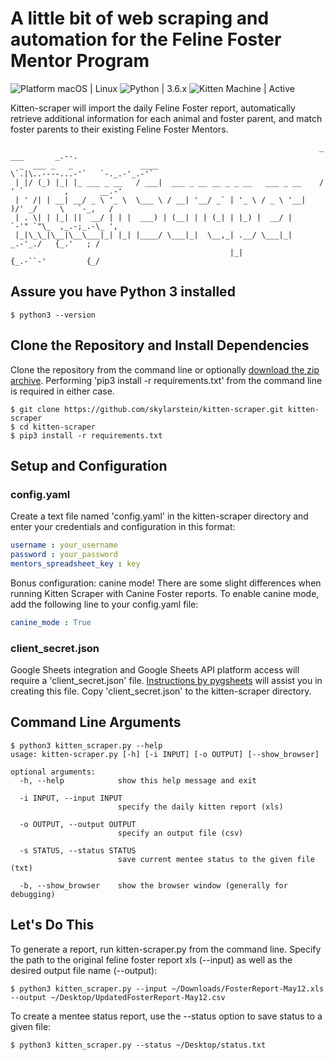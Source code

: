 # A little bit of web scraping and automation for the Feline Foster Mentor Program

![Platform macOS | Linux](https://img.shields.io/badge/Platform-macOS%20|%20Linux-brightgreen.svg)
![Python | 3.6.x](https://img.shields.io/badge/Python-3.6.x-brightgreen.svg)
![Kitten Machine | Active](https://img.shields.io/badge/Kitten%20Machine-Active-brightgreen.svg)

Kitten-scraper will import the daily Feline Foster report, automatically retrieve additional information for each animal and foster parent, and match foster parents to their existing Feline Foster Mentors.

```text
                                                                     _                ___       _.--.
  _  ___ _   _               ____                                    \`.|\..----...-'`   `-._.-'_.-'`
 | |/ (_) |_| |_ ___ _ __   / ___|  ___ _ __ __ _ _ __   ___ _ __    /  ' `         ,       __.-'
 | ' /| | __| __/ _ \ '_ \  \___ \ / __| '__/ _` | '_ \ / _ \ '__|   )/' _/     \   `-_,   /
 | . \| | |_| ||  __/ | | |  ___) | (__| | | (_| | |_) |  __/ |      `-'" `"\_  ,_.-;_.-\_ ',
 |_|\_\_|\__|\__\___|_| |_| |____/ \___|_|  \__,_| .__/ \___|_|          _.-'_./   {_.'   ; /
                                                 |_|                    {_.-``-'         {_/
```

## Assure you have Python 3 installed

```text
$ python3 --version
```

## Clone the Repository and Install Dependencies

Clone the repository from the command line or optionally [download the zip archive](https://github.com/skylarstein/kitten-scraper/archive/master.zip). Performing 'pip3 install -r requirements.txt' from the command line is required in either case.

```text
$ git clone https://github.com/skylarstein/kitten-scraper.git kitten-scraper
$ cd kitten-scraper
$ pip3 install -r requirements.txt
```

## Setup and Configuration

### config.yaml

Create a text file named 'config.yaml' in the kitten-scraper directory and enter your credentials and configuration in this format:

```yaml
username : your_username
password : your_password
mentors_spreadsheet_key : key
```
Bonus configuration: canine mode! There are some slight differences when running Kitten Scraper with Canine Foster reports. To enable canine mode, add the following line to your config.yaml file:
```yaml
canine_mode : True
```

### client_secret.json

Google Sheets integration and Google Sheets API platform access will require a 'client_secret.json' file. [Instructions by pygsheets](https://pygsheets.readthedocs.io/en/stable/authorization.html) will assist you in creating this file. Copy 'client_secret.json' to the kitten-scraper directory.

## Command Line Arguments

```text
$ python3 kitten_scraper.py --help
usage: kitten-scraper.py [-h] [-i INPUT] [-o OUTPUT] [--show_browser]

optional arguments:
  -h, --help            show this help message and exit

  -i INPUT, --input INPUT
                        specify the daily kitten report (xls)

  -o OUTPUT, --output OUTPUT
                        specify an output file (csv)

  -s STATUS, --status STATUS
                        save current mentee status to the given file (txt)

  -b, --show_browser    show the browser window (generally for debugging)
```

## Let's Do This

To generate a report, run kitten-scraper.py from the command line. Specify the path to the original feline foster report xls (--input) as well as the desired output file name (--output):

```text
$ python3 kitten_scraper.py --input ~/Downloads/FosterReport-May12.xls --output ~/Desktop/UpdatedFosterReport-May12.csv
```

To create a mentee status report, use the --status option to save status to a given file:

```text
$ python3 kitten_scraper.py --status ~/Desktop/status.txt
```
